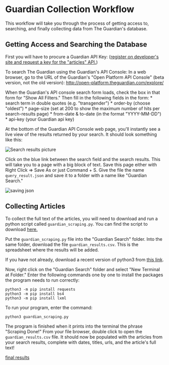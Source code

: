 # Guardian Collection Workflow

This workflow will take you through the process of getting access to, searching, and finally collecting data from The Guardian's database.  

## Getting Access and Searching the Database

First you will have to procure a Guardian API Key: ([register on developer's site and request a key for the "articles" API.](https://open-platform.theguardian.com/access/)) 

To search The Guardian using the Guardian's API Console: 
    In a web browser, go to the URL of the Guardian's "Open Platform API Console" (beta version, not the old version): <http://open-platform.theguardian.com/explore/>

When the Guardian's API console search form loads, check the box in that form for "Show All Filters."  Then fill in the following fields in the form:
    * search term in double quotes (e.g. "transgender")
    * order-by (choose "oldest")
    * page-size (set at 200 to show the maximum number of hits per search-results page)
    * from-date & to-date (in the format "YYYY-MM-DD")
    * api-key (your Guardian api key)

At the bottom of the Guardian API Console web page, you'll instantly see a live view of the results returned by your search. It should look something like this: 

![Search results picture](link)

Click on the blue link between the search field and the search results. This will take you to a page with a big block of text. Save this page either with Right Click => Save As or just Command + S. Give the file the name `query_result.json` and save it to a folder with a name like "Guardian Search."

![saving json](link)

## Collecting Articles 

To collect the full text of the articles, you will need to download and run a python script called `guardian_scraping.py`. You can find the script to download [here.](link) 

Put the `guardian_scraping.py` file into the "Guardian Search" folder. Into the same folder, download the file `guardian_results.csv`. This is the spreadsheet where the results will be added.  

If you have not already, download a recent version of python3 from [this link](https://www.python.org/downloads/).

Now, right click on the "Guardian Search" folder and select "New Terminal at Folder." Enter the following commands one by one to install the packages the program needs to run correctly: 

```
python3 -m pip install requests
python3 -m pip install bs4
python3 -m pip install lxml
```

To run your program, enter the command:
```
python3 guardian_scraping.py
```

The program is finished when it prints into the terminal the phrase "Scraping Done!" 
From your file browser, double click to open the `guardian_results.csv` file. It should now be populated with the articles from your search results, complete with dates, titles, urls, and the article's full text! 

[final results](link)

